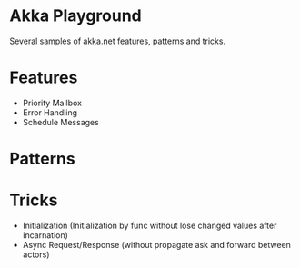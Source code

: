 # Akka Playground

Several samples of akka.net features, patterns and tricks.

# Features
- Priority Mailbox 
- Error Handling
- Schedule Messages

# Patterns

# Tricks
- Initialization (Initialization by func without lose changed values after incarnation)
- Async Request/Response (without propagate ask and forward between actors)
